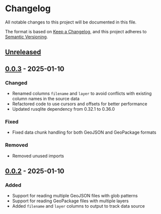 # Changelog

All notable changes to this project will be documented in this file.

The format is based on [Keep a Changelog](https://keepachangelog.com/en/1.0.0/),
and this project adheres to [Semantic Versioning](https://semver.org/spec/v2.0.0.html).

## [Unreleased]

## [0.0.3] - 2025-01-10

### Changed
- Renamed columns `filename` and `layer` to avoid conflicts with existing column names in the source data
- Refactored code to use cursors and offsets for better performance
- Updated rusqlite dependency from 0.32.1 to 0.36.0

### Fixed
- Fixed data chunk handling for both GeoJSON and GeoPackage formats

### Removed
- Removed unused imports

## [0.0.2] - 2025-01-10

### Added
- Support for reading multiple GeoJSON files with glob patterns
- Support for reading GeoPackage files with multiple layers
- Added `filename` and `layer` columns to output to track data source

[Unreleased]: https://github.com/yutannihilation/duckdb-ext-st-read-multi/compare/v0.0.3...HEAD
[0.0.3]: https://github.com/yutannihilation/duckdb-ext-st-read-multi/compare/v0.0.2...v0.0.3
[0.0.2]: https://github.com/yutannihilation/duckdb-ext-st-read-multi/releases/tag/v0.0.2